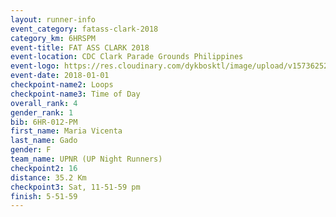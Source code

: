 ```yaml
---
layout: runner-info 
event_category: fatass-clark-2018 
category_km: 6HRSPM 
event-title: FAT ASS CLARK 2018 
event-location: CDC Clark Parade Grounds Philippines 
event-logo: https://res.cloudinary.com/dykbosktl/image/upload/v1573625290/Logo/Logo_wa5xi5.png 
event-date: 2018-01-01 
checkpoint-name2: Loops 
checkpoint-name3: Time of Day
overall_rank: 4
gender_rank: 1
bib: 6HR-012-PM
first_name: Maria Vicenta
last_name: Gado
gender: F
team_name: UPNR (UP Night Runners)
checkpoint2: 16
distance: 35.2 Km
checkpoint3: Sat, 11-51-59 pm
finish: 5-51-59
---
```


